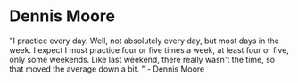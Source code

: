 Dennis Moore
============

"I practice every day. Well, not absolutely every day, but most days 
in the week. I expect I must practice four or five times a week, at least 
four or five, only some weekends. Like last weekend, there really wasn't 
the time, so that moved the average down a bit. " - Dennis Moore

